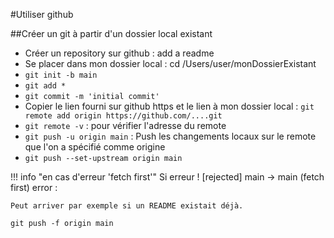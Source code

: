#Utiliser github
<!-- https://docs.github.com/fr/migrations/importing-source-code/using-the-command-line-to-import-source-code/adding-locally-hosted-code-to-github -->
##Créer un git à partir d'un dossier local existant

- Créer un repository sur github : add a readme
- Se placer dans mon dossier local : cd /Users/user/monDossierExistant
- `git init -b main`
- `git add *`
- `git commit -m 'initial commit'`
- Copier le lien fourni sur github https et le lien à mon dossier local : 
  `git remote add origin https://github.com/....git `
- `git remote -v` : pour vérifier l'adresse du remote 
- `git push -u origin main` :  Push les changements locaux sur le remote que l'on a spécifié comme origine
- `git push --set-upstream origin main` 

!!! info "en cas d'erreur 'fetch first'"
    Si erreur ! [rejected] main -> main (fetch first) error :

    Peut arriver par exemple si un README existait déjà.

    git push -f origin main

